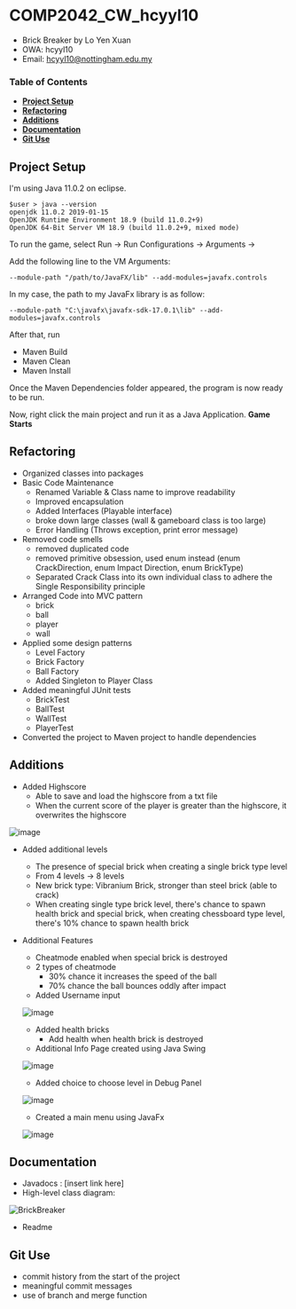 # COMP2042_CW_hcyyl10
- Brick Breaker by Lo Yen Xuan
- OWA: hcyyl10
- Email: hcyyl10@nottingham.edu.my

### Table of Contents  
- **[Project Setup](#project-setup)**<br> 
- **[Refactoring](#refactoring)**<br>
- **[Additions](#additions)**<br>
- **[Documentation](#documentation)**<br>
- **[Git Use](#git-use)**<br>


## Project Setup

I'm using Java 11.0.2 on eclipse.
```
$user > java --version
openjdk 11.0.2 2019-01-15
OpenJDK Runtime Environment 18.9 (build 11.0.2+9)
OpenJDK 64-Bit Server VM 18.9 (build 11.0.2+9, mixed mode)
```

To run the game, select Run -> Run Configurations -> Arguments -> 


Add the following line to the VM Arguments:
```
--module-path "/path/to/JavaFX/lib" --add-modules=javafx.controls
```
In my case, the path to my JavaFx library is as follow:
```
--module-path "C:\javafx\javafx-sdk-17.0.1\lib" --add-modules=javafx.controls
```


After that, run
- Maven Build
- Maven Clean
- Maven Install


Once the Maven Dependencies folder appeared, the program is now ready to be run.


Now, right click the main project and run it as a Java Application. **Game Starts**


## Refactoring
- Organized classes into packages
- Basic Code Maintenance
	- Renamed Variable & Class name to improve readability
	- Improved encapsulation
	- Added Interfaces (Playable interface)
	- broke down large classes (wall & gameboard class is too large)
	- Error Handling (Throws exception, print error message)
- Removed code smells
	- removed duplicated code
	- removed primitive obsession, used enum instead (enum CrackDirection, enum Impact Direction, enum BrickType)
	- Separated Crack Class into its own individual class to adhere the Single Responsibility principle
- Arranged Code into MVC pattern
	- brick
	- ball
	- player
	- wall
- Applied some design patterns
	- Level Factory
	- Brick Factory
	- Ball Factory
	- Added Singleton to Player Class
- Added meaningful JUnit tests
	- BrickTest
	- BallTest
	- WallTest
	- PlayerTest
- Converted the project to Maven project to handle dependencies


## Additions
- Added Highscore 
	- Able to save and load the highscore from a txt file
	- When the current score of the player is greater than the highscore, it overwrites the highscore

![image](https://user-images.githubusercontent.com/76611914/145346830-816b5bf4-68cd-490f-9e8b-99b94041104e.png)


- Added additional levels
	- The presence of special brick when creating a single brick type level
	- From 4 levels -> 8 levels
	- New brick type: Vibranium Brick, stronger than steel brick (able to crack)
	- When creating single type brick level, there's chance to spawn health brick and special brick, when creating chessboard type level, there's 10% chance to spawn health brick


- Additional Features
	- Cheatmode enabled when special brick is destroyed
	- 2 types of cheatmode
		- 30% chance it increases the speed of the ball
		- 70% chance the ball bounces oddly after impact 
	- Added Username input

  ![image](https://user-images.githubusercontent.com/76611914/144702175-58a6d401-e26f-4fb7-bb40-0b8be890a4ce.png)


	- Added health bricks
		- Add health when health brick is destroyed
	- Additional Info Page created using Java Swing
	
  ![image](https://user-images.githubusercontent.com/76611914/144702228-d33f5818-4cac-441f-971c-78743269cdfd.png)


	- Added choice to choose level in Debug Panel

  ![image](https://user-images.githubusercontent.com/76611914/144796566-8b8204d9-0c57-462a-9caf-fe097579543c.png)

  
  
	- Created a main menu using JavaFx

  ![image](https://user-images.githubusercontent.com/76611914/144796471-cdd32bcf-0913-49a6-a7d9-cdf3c162fe1e.png)

	
  
	


## Documentation
- Javadocs : [insert link here]
- High-level class diagram:

![BrickBreaker](https://user-images.githubusercontent.com/76611914/145363937-3dfafeb1-8de0-4052-b5d0-6d458d5c1224.jpg)



- Readme

## Git Use
- commit history from the start of the project
- meaningful commit messages
- use of branch and merge function
